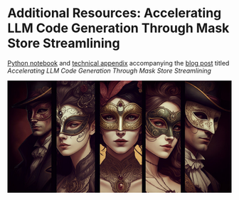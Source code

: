 # Additional Resources: Accelerating LLM Code Generation Through Mask Store Streamlining

[Python notebook](https://github.com/vivien000/grammar-constrained-decoding/blob/main/grammar-constrained%20decoding.ipynb) and [technical appendix](https://github.com/vivien000/grammar-constrained-decoding/blob/main/technical_appendix.pdf) accompanying the [blog post](https://vivien000.github.io/blog/journal/grammar-llm-decoding.html) titled *Accelerating LLM Code Generation Through Mask Store Streamlining*

![banner](masks.jpg)
